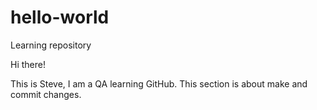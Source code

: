 # hello-world
Learning repository

Hi there!

This is Steve, I am a QA learning GitHub.
This section is about make and commit changes.
